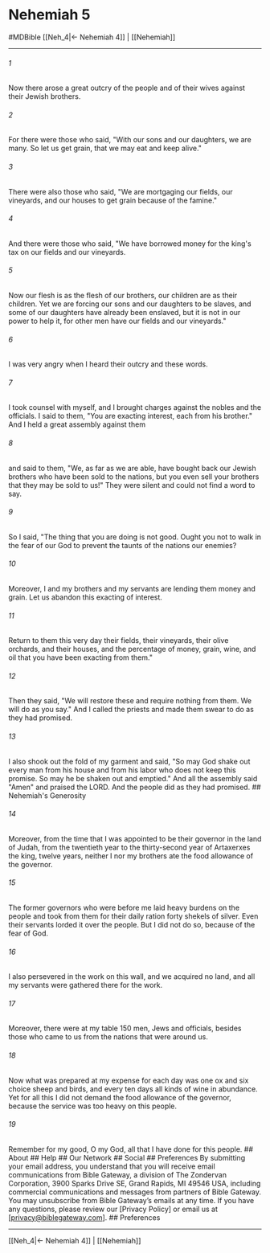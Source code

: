 # Nehemiah 5
#MDBible
[[Neh_4|← Nehemiah 4]] | [[Nehemiah]]

***


###### 1 
Now there arose a great outcry of the people and of their wives against their Jewish brothers. 

###### 2 
For there were those who said, "With our sons and our daughters, we are many. So let us get grain, that we may eat and keep alive." 

###### 3 
There were also those who said, "We are mortgaging our fields, our vineyards, and our houses to get grain because of the famine." 

###### 4 
And there were those who said, "We have borrowed money for the king's tax on our fields and our vineyards. 

###### 5 
Now our flesh is as the flesh of our brothers, our children are as their children. Yet we are forcing our sons and our daughters to be slaves, and some of our daughters have already been enslaved, but it is not in our power to help it, for other men have our fields and our vineyards." 

###### 6 
I was very angry when I heard their outcry and these words. 

###### 7 
I took counsel with myself, and I brought charges against the nobles and the officials. I said to them, "You are exacting interest, each from his brother." And I held a great assembly against them 

###### 8 
and said to them, "We, as far as we are able, have bought back our Jewish brothers who have been sold to the nations, but you even sell your brothers that they may be sold to us!" They were silent and could not find a word to say. 

###### 9 
So I said, "The thing that you are doing is not good. Ought you not to walk in the fear of our God to prevent the taunts of the nations our enemies? 

###### 10 
Moreover, I and my brothers and my servants are lending them money and grain. Let us abandon this exacting of interest. 

###### 11 
Return to them this very day their fields, their vineyards, their olive orchards, and their houses, and the percentage of money, grain, wine, and oil that you have been exacting from them." 

###### 12 
Then they said, "We will restore these and require nothing from them. We will do as you say." And I called the priests and made them swear to do as they had promised. 

###### 13 
I also shook out the fold of my garment and said, "So may God shake out every man from his house and from his labor who does not keep this promise. So may he be shaken out and emptied." And all the assembly said "Amen" and praised the LORD. And the people did as they had promised. ## Nehemiah's Generosity 

###### 14 
Moreover, from the time that I was appointed to be their governor in the land of Judah, from the twentieth year to the thirty-second year of Artaxerxes the king, twelve years, neither I nor my brothers ate the food allowance of the governor. 

###### 15 
The former governors who were before me laid heavy burdens on the people and took from them for their daily ration forty shekels of silver. Even their servants lorded it over the people. But I did not do so, because of the fear of God. 

###### 16 
I also persevered in the work on this wall, and we acquired no land, and all my servants were gathered there for the work. 

###### 17 
Moreover, there were at my table 150 men, Jews and officials, besides those who came to us from the nations that were around us. 

###### 18 
Now what was prepared at my expense for each day was one ox and six choice sheep and birds, and every ten days all kinds of wine in abundance. Yet for all this I did not demand the food allowance of the governor, because the service was too heavy on this people. 

###### 19 
Remember for my good, O my God, all that I have done for this people. ## About ## Help ## Our Network ## Social ## Preferences By submitting your email address, you understand that you will receive email communications from Bible Gateway, a division of The Zondervan Corporation, 3900 Sparks Drive SE, Grand Rapids, MI 49546 USA, including commercial communications and messages from partners of Bible Gateway. You may unsubscribe from Bible Gateway&rsquo;s emails at any time. If you have any questions, please review our [Privacy Policy] or email us at [privacy@biblegateway.com]. ## Preferences

***

[[Neh_4|← Nehemiah 4]] | [[Nehemiah]]
